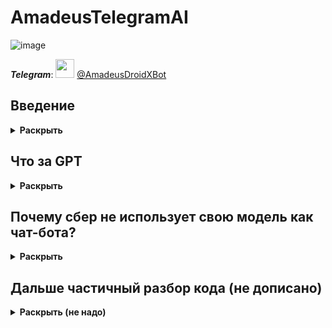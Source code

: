 # AmadeusTelegramAI

![image](https://user-images.githubusercontent.com/52743561/195871902-093c7feb-7dba-4dcd-b542-cfda3a6f7640.png)

***Telegram***: <img src="https://i.redd.it/4grdlvybnun01.gif" alt="" width="30"/> [@AmadeusDroidXBot](https://t.me/AmadeusDroidXBot)

## Введение
<details>
<summary> <b>Раскрыть</b> </summary>
Давно я хотел запились работающего диалогового бота

*Да такого* что-бы при разговоре ты думал: "Капец он гений"

Широко известный (в узких кругах) [персонаж](https://steins-gate.fandom.com/wiki/Amadeus) недавно прочтённого мной [романа](https://ru.wikipedia.org/wiki/Врата;Штейна) заставил меня покопаться в области машинного обучения и написать пару простых нейронок на [keras](https://keras.io) которые занимались всякой хренью.

![image](https://user-images.githubusercontent.com/52743561/196018826-21e323bc-1372-4294-97a0-95cc39381e58.png)

Нейросеть которая могла бы работать со строками и отвечать на них подражая человеку была для меня мечтой

> Мечты не всегда сбываются

Но учить нормальную нейронку с нуля на датасетах было слишком долго и бесполезно, а в связи с некоторыми обстоятельствами я еще и не могу использовать мощное железо.

IF-скусственные ELSE-теллекты меня в край задолбали а условная Яндекс-Алиса это вообще полнейший кринж - ИИ который даже ответы сам генерировать не умеет, а просто ищет подходящий в бд
</details>

## Что за GPT
<details>
<summary> <b>Раскрыть</b> </summary>

![image](https://user-images.githubusercontent.com/52743561/195866476-02545073-5806-4b20-beb4-49e7155d7560.png)

[**GPT-3 (Generative Pre-trained Transformer 3)**](https://ru.wikipedia.org/wiki/GPT-3) - архитектура conversation моделей разработанная в 2020

[**RuGPT-3 by sberbank**](https://huggingface.co/sberbank-ai/rugpt3large_based_on_gpt2) - аналог GPT3 обученный на русской литературе

[**RuDialoGPT-3**](https://huggingface.co/Grossmend/rudialogpt3_medium_based_on_gpt2) - это [fine-tune](https://huggingface.co/transformers/v4.8.2/training.html) RuGPT3 от энтузиастов, заточенный под продолжение не абстрактных текстов, а диалогов 1на1

>фууу, почему ты взял готовую а не обучил сам?

1. Она обучалась сбербанком в месяц на 128 вычислительных видеокартах 
2. Нейросеть отлично справляется с огромным спектром задач [см. примеры](https://habr.com/ru/company/sberbank/blog/528966/)
</details>

## Почему сбер не использует свою модель как чат-бота?
<details>
<summary> <b>Раскрыть</b> </summary>

![image](https://user-images.githubusercontent.com/52743561/195869657-56bb30d4-a644-49d9-bb09-9a42ef9c2f76.png)

1. Он может послать тебя матом во время диалога (если до этого конечно дойдёт)
2. Условной компании сложно как-то повлиять на уже готовую модель и заставить привлекать клиентов
3. Модель продолжает диалог, а не выполняет конкретные функции, она бесполезна как ассистент
</details>

## Дальше частичный разбор кода (не дописано)
<details>
<summary> <b>Раскрыть (не надо)</b> </summary>

![image](https://user-images.githubusercontent.com/52743561/195871433-42b145b4-a754-42cc-b6c4-63b6c840d32b.png)

Формат ввода у RuDialoGPT3 хитрый, и отличается от других GPT
[В этой статье чел разбирает тонкости](https://habr.com/ru/company/icl_services/blog/548244)

# bt.py
По сути это обертка для модели, которая занимается форматированием данных.
```python
def list_to_dialo(lst):
    st=""
    speaker=(len(lst)+1)%2
    for i in lst:
        tokens_count = len(tokenizer.encode(i))
        if tokens_count <= 15:l='1'
        elif tokens_count <= 50:l='2'
        elif tokens_count <= 256:l='3'
        else:l='-'
        st+=f"|{speaker}|{l}|"+ i + tokenizer.eos_token
        speaker=(speaker+1)%2
    return st+f"|{speaker}|-|"
```
# TeleWrapper.py
Файл занимается основными функциями бота, такими как общение голосом, генерация архива разговора и т.д.

</details>

